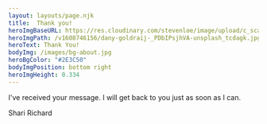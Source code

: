 ```yaml
---
layout: layouts/page.njk
title:  Thank you!
heroImgBaseURL: https://res.cloudinary.com/stevenloe/image/upload/c_scale,e_sharpen:100,q_70,
heroImgPath: /v1608746156/dany-goldraij-_PDbIPsjhVA-unsplash_tcdagk.jpg
heroText: Thank You!
bodyImg: /images/bg-about.jpg
heroBgColor: "#2E3C50"
bodyImgPosition: bottom right
heroImgHeight: 0.334
---
```



I've received your message. I will get back to you just as soon as I can.

Shari Richard
